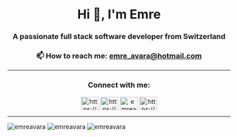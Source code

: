 <h1 align="center">Hi 👋, I'm Emre</h1>
<h3 align="center">A passionate full stack software developer from Switzerland</h3>

<h3 align="center">📫 How to reach me: <a href="mailto:emre_avara@hotmail.com">emre_avara@hotmail.com</a></h3>

<hr>

<h3 align="center">Connect with me:</h3>
<p align="center">
<a href="https://linkedin.com/in/https://www.linkedin.com/in/emre-avara/" target="blank"><img align="center" src="https://raw.githubusercontent.com/rahuldkjain/github-profile-readme-generator/master/src/images/icons/Social/linked-in-alt.svg" alt="https://www.linkedin.com/in/emre-avara/" height="30" width="40" /></a>
<a href="https://kaggle.com/https://www.kaggle.com/poseidon95" target="blank"><img align="center" src="https://raw.githubusercontent.com/rahuldkjain/github-profile-readme-generator/master/src/images/icons/Social/kaggle.svg" alt="https://www.kaggle.com/poseidon95" height="30" width="40" /></a>
<a href="https://instagram.com/emreavara" target="blank"><img align="center" src="https://raw.githubusercontent.com/rahuldkjain/github-profile-readme-generator/master/src/images/icons/Social/instagram.svg" alt="emreavara" height="30" width="40" /></a>
<a href="https://www.hackerrank.com/https://www.hackerrank.com/emre_avara" target="blank"><img align="center" src="https://raw.githubusercontent.com/rahuldkjain/github-profile-readme-generator/master/src/images/icons/Social/hackerrank.svg" alt="https://www.hackerrank.com/emre_avara" height="30" width="40" /></a>
</p>
<hr>

<img src="https://github-readme-stats.vercel.app/api/top-langs?username=emreavara&show_icons=true&locale=en&layout=compact&theme=onedark" alt="emreavara" />

<img style="align-self: center;" src="https://github-readme-stats.vercel.app/api?username=emreavara&show_icons=true&locale=en&theme=onedark" alt="emreavara" />

<img style="align-self: center;" src="https://github-readme-streak-stats.herokuapp.com/?user=emreavara&theme=onedark" alt="emreavara" />
